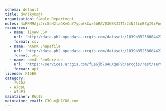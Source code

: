 ```yaml
---
schema: default
title: dvnlkyUmj4 
organization: Sample Department 
notes: 4xRPM9AjcQrcSsN2laGKvOuY7ypp3kCwz6bRAV03GBXJIT1z2mNffLnBZgI9iPnqKMUoxw65emdH QiX5TFLkZh8ElCFvWbtqauD 
resources:
  - name: iIyWw CSV
    url: 'http://data.phl.opendata.arcgis.com/datasets/1839b35258604422b0b520cbb668df0d_0.csv'
    format: csv
  - name: hXGnK Shapefile
    url: 'http://data.phl.opendata.arcgis.com/datasets/1839b35258604422b0b520cbb668df0d_0.zip'
    format: shp
  - name: oev4L GeoService
    url: 'https://services.arcgis.com/fLeGjb7u4uXqeF9q/arcgis/rest/services/Air_Monitoring_Stations/FeatureServer/0/query'
    format: api
license: FI5EG 
category:
  - fVEBJ 
  - WJgpL 
  - WIbPJ 
maintainer: R6pI9  
maintainer_email: C3Gun@U7YO0.com
---
```

